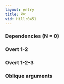 ```yaml
---
layout: entry
title: ཅོང་
vid: Hill:0451
---
```

### Dependencies (N = 0)


### Overt 1-2


### Overt 1-2-3


### Oblique arguments
